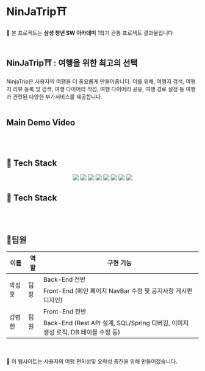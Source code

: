 # NinJaTrip⛩️
🏮 본 프로젝트는 **삼성 청년 SW 아카데미** 1학기 관통 프로젝트 결과물입니다
<br><br>

## NinJaTrip⛩️ : 여행을 위한 최고의 선택
NinjaTrip은 사용자의 여행을 더 풍요롭게 만들어줍니다. 이를 위해, 여행지 검색, 여행지 리뷰 등록 및 검색, 여행 다이어리 작성, 여행 다이어리 공유, 여행 경로 설정 등 여행과 관련된 다양한 부가서비스를 제공합니다. 
<br><br>

## Main Demo Video
<br><br>
## 🔨 Tech Stack
<p align="center">
  <img src="https://img.shields.io/badge/API-Kakao_Map-red?style=flat"> 
  <img src="https://img.shields.io/badge/API-Naver_News-6DB33F?style=flat"> 
  <img src="https://img.shields.io/badge/Library-vue_Bootstrap-563D7C?style=flat&logo=bootstrap&logoColor=white"> 
  <img src="https://img.shields.io/badge/Language-Java-007396?style=flat&logo=java&logoColor=white"> 
  <img src="https://img.shields.io/badge/Language-JavaScript-F7DF1E?style=flat&logo=javascript&logoColor=white"> 
  <img src="https://img.shields.io/badge/Database-MySql-F80000?style=flat&logo=mysql&logoColor=white"> 
  <img src="https://img.shields.io/badge/Framework-Vue-D22128?style=flat&logo=vue.js&logoColor=white"> 
  <img src="https://img.shields.io/badge/Framework-SpringFramework-6DB33F?style=flat&logo=spring&logoColor=white">
</p>

## 🔨 Tech Stack
<br><br>






## 🥋팀원

<table>
  <thead>
    <tr>
      <th>이름</th>
      <th>역할</th>
      <th>구현 기능</th>
    </tr>
  </thead>
  <tbody>
    <tr>
      <td rowspan="2">박성훈</td>
      <td rowspan="2">팀장</td>
      <td>Back-End 전반</td>
    </tr>
        </tr>
    <tr>
      <td>Front-End (메인 페이지 NavBar 수정 및 공지사항 게시판 디자인)</td>
    </tr>
    </tr>
    <tr>
      <td rowspan="2">강병헌</td>
      <td rowspan="2">팀원</td>
      <td>Front-End 전반</td>
    </tr>
        <tr>
      <td>Back-End (Rest API 설계, SQL/Spring 디버깅, 이미지 생성 로직, DB 테이블 수정 등)</td>
    </tr>
  </tbody>
</table>

<br><br>
🏮 이 웹사이트는 사용자의 여행 편의성및 오락성 증진을 위해 만들어졌습니다.
